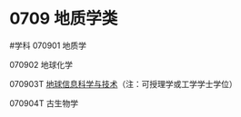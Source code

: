 # 0709 地质学类
#学科
070901 地质学

070902 地球化学

070903T [地球信息科学与技术](https://baike.baidu.com/item/%E5%9C%B0%E7%90%83%E4%BF%A1%E6%81%AF%E7%A7%91%E5%AD%A6%E4%B8%8E%E6%8A%80%E6%9C%AF/11005659)（注：可授理学或工学学士学位）

070904T 古生物学